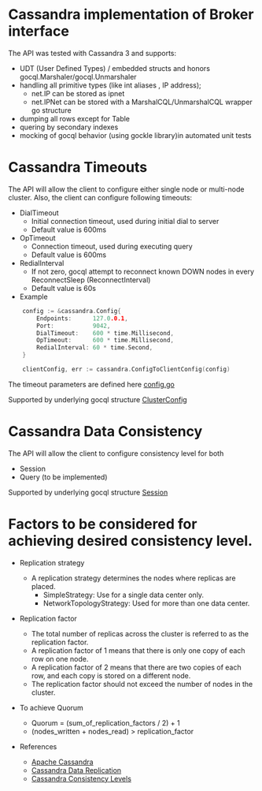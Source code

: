# Cassandra implementation of Broker interface

The API was tested with Cassandra 3 and supports:
- UDT (User Defined Types) / embedded structs and honors gocql.Marshaler/gocql.Unmarshaler
- handling all primitive types (like int aliases , IP address); 
  - net.IP can be stored as ipnet
  - net.IPNet can be stored with a MarshalCQL/UnmarshalCQL wrapper go structure
- dumping all rows except for Table
- quering by secondary indexes
- mocking of gocql behavior (using gockle library)in automated unit tests

# Cassandra Timeouts

The API will allow the client to configure either single node or multi-node cluster.
Also, the client can configure following timeouts:
- DialTimeout
    - Initial connection timeout, used during initial dial to server
    - Default value is 600ms
- OpTimeout
    - Connection timeout, used during executing query
    - Default value is 600ms
- RedialInterval
    - If not zero, gocql attempt to reconnect known DOWN nodes in every ReconnectSleep (ReconnectInterval)
    - Default value is 60s
- Example
```go
    config := &cassandra.Config{
        Endpoints:      127.0.0.1,
        Port:           9042,
        DialTimeout:    600 * time.Millisecond,
        OpTimeout:      600 * time.Millisecond,
        RedialInterval: 60 * time.Second,
    }

    clientConfig, err := cassandra.ConfigToClientConfig(config)
```

The timeout parameters are defined here [config.go](config.go)

Supported by underlying gocql structure [ClusterConfig](../../../vendor/github.com/gocql/gocql/cluster.go)

# Cassandra Data Consistency

The API will allow the client to configure consistency level for both
- Session
- Query (to be implemented)

Supported by underlying gocql structure [Session](../../../vendor/github.com/gocql/gocql/session.go)


# Factors to be considered for achieving desired consistency level.
- Replication strategy
    - A replication strategy determines the nodes where replicas are placed.
        - SimpleStrategy: Use for a single data center only.
        - NetworkTopologyStrategy: Used for more than one data center.
- Replication factor
    - The total number of replicas across the cluster is referred to as the replication factor.
    - A replication factor of 1 means that there is only one copy of each row on one node.
    - A replication factor of 2 means that there are two copies of each row, and each copy is stored on a different node.
    - The replication factor should not exceed the number of nodes in the cluster.

- To achieve Quorum
    - Quorum = (sum_of_replication_factors / 2) + 1
    - (nodes_written + nodes_read) > replication_factor

- References
    - [Apache Cassandra](http://cassandra.apache.org/doc/latest/operating/index.html)
    - [Cassandra Data Replication](http://docs.datastax.com/en/archived/cassandra/2.0/cassandra/architecture/architectureDataDistributeReplication_c.html)
    - [Cassandra Consistency Levels](http://docs.datastax.com/en/cassandra/latest/cassandra/dml/dmlConfigConsistency.html)
